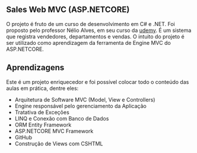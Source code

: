 ## Sales Web MVC (ASP.NETCORE)

O projeto é fruto de um curso de desenvolvimento em C# e .NET. Foi proposto pelo professor Nélio Alves, em seu curso da [udemy](https://www.udemy.com/course/programacao-orientada-a-objetos-csharp/).
É um sistema que registra vendedores, departamentos e vendas. O intuito do projeto é ser utilizado como aprendizagem da ferramenta de Engine MVC do ASP.NETCORE.

## Aprendizagens

Este é um projeto enriquecedor e foi possível colocar todo o conteúdo das aulas em prática, dentre eles:
- Arquitetura de Software MVC (Model, View e Controllers)
- Engine responsável pelo gerenciamento da Aplicação
- Tratativa de Exceções
- LINQ e Conexão com Banco de Dados
- ORM Entity Framework
- ASP.NETCORE MVC Framework
- GitHub
- Construção de Views com CSHTML